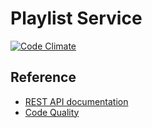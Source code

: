 # Playlist Service

[![Code Climate](https://codeclimate.com/github/Crossvader/playlist/badges/gpa.svg)](https://codeclimate.com/github/Crossvader/playlist)

## Reference

 * [REST API documentation](http://docs.crossvader.apiary.io/)
 * [Code Quality](https://codeclimate.com/github/Crossvader/playlist)
